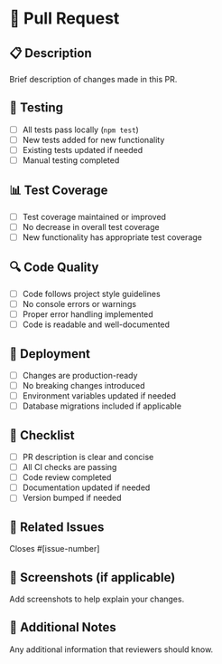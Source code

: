 # 🚀 Pull Request

## 📋 Description
Brief description of changes made in this PR.

## 🧪 Testing
- [ ] All tests pass locally (`npm test`)
- [ ] New tests added for new functionality
- [ ] Existing tests updated if needed
- [ ] Manual testing completed

## 📊 Test Coverage
- [ ] Test coverage maintained or improved
- [ ] No decrease in overall test coverage
- [ ] New functionality has appropriate test coverage

## 🔍 Code Quality
- [ ] Code follows project style guidelines
- [ ] No console errors or warnings
- [ ] Proper error handling implemented
- [ ] Code is readable and well-documented

## 🚀 Deployment
- [ ] Changes are production-ready
- [ ] No breaking changes introduced
- [ ] Environment variables updated if needed
- [ ] Database migrations included if applicable

## 📝 Checklist
- [ ] PR description is clear and concise
- [ ] All CI checks are passing
- [ ] Code review completed
- [ ] Documentation updated if needed
- [ ] Version bumped if needed

## 🎯 Related Issues
Closes #[issue-number]

## 📸 Screenshots (if applicable)
Add screenshots to help explain your changes.

## 🔗 Additional Notes
Any additional information that reviewers should know.
